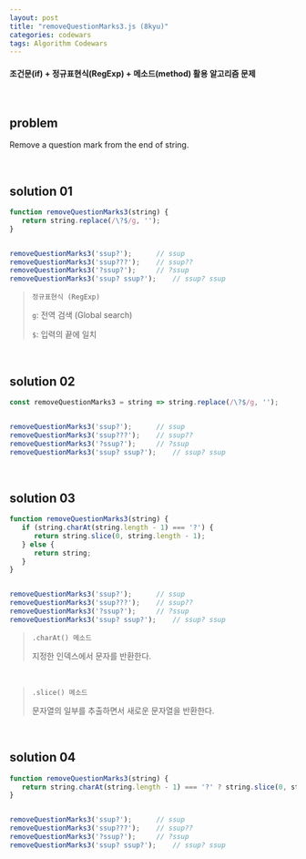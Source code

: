 ```yaml
---
layout: post
title: "removeQuestionMarks3.js (8kyu)"
categories: codewars
tags: Algorithm Codewars
---
```


#### 조건문(if) + 정규표현식(RegExp) + 메소드(method) 활용 알고리즘 문제

<br>

## problem

Remove a question mark from the end of string.

<br>

## solution 01

```javascript
function removeQuestionMarks3(string) {
   return string.replace(/\?$/g, '');
}


removeQuestionMarks3('ssup?');		// ssup
removeQuestionMarks3('ssup???');	// ssup??
removeQuestionMarks3('?ssup?');		// ?ssup
removeQuestionMarks3('ssup? ssup?');	// ssup? ssup
```

> `정규표현식 (RegExp)`
>
> `g`: 전역 검색 (Global search)
>
> `$`: 입력의 끝에 일치

<br>

## solution 02

```javascript
const removeQuestionMarks3 = string => string.replace(/\?$/g, '');


removeQuestionMarks3('ssup?');		// ssup
removeQuestionMarks3('ssup???');	// ssup??
removeQuestionMarks3('?ssup?');		// ?ssup
removeQuestionMarks3('ssup? ssup?');	// ssup? ssup
```

<br>

## solution 03

```javascript
function removeQuestionMarks3(string) {
   if (string.charAt(string.length - 1) === '?') {
      return string.slice(0, string.length - 1);
   } else {
      return string;
   }
}


removeQuestionMarks3('ssup?');		// ssup
removeQuestionMarks3('ssup???');	// ssup??
removeQuestionMarks3('?ssup?');		// ?ssup
removeQuestionMarks3('ssup? ssup?');	// ssup? ssup
```

> `.charAt() 메소드`
>
> 지정한 인덱스에서 문자를 반환한다.

<br>

> `.slice() 메소드`
>
> 문자열의 일부를 추출하면서 새로운 문자열을 반환한다.

<br>

## solution 04

```javascript
function removeQuestionMarks3(string) {
   return string.charAt(string.length - 1) === '?' ? string.slice(0, string.length - 1) : string;
}


removeQuestionMarks3('ssup?');		// ssup
removeQuestionMarks3('ssup???');	// ssup??
removeQuestionMarks3('?ssup?');		// ?ssup
removeQuestionMarks3('ssup? ssup?');	// ssup? ssup
```

